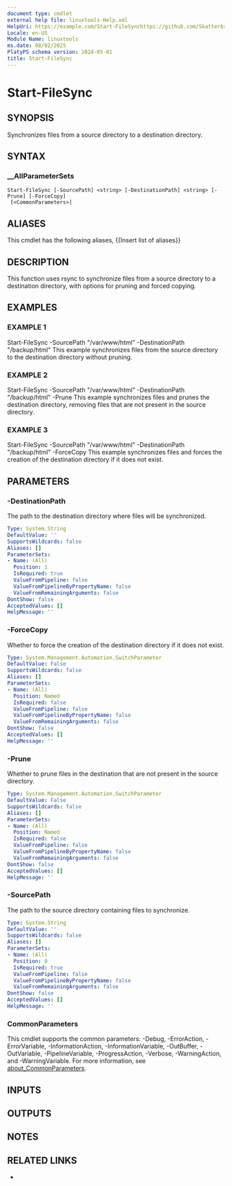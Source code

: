 ```yaml
---
document type: cmdlet
external help file: linuxtools-Help.xml
HelpUri: https://example.com/Start-FileSynchttps://github.com/Skatterbrainz/linuxtools/blob/master/docs/Start-FileSync.md
Locale: en-US
Module Name: linuxtools
ms.date: 08/02/2025
PlatyPS schema version: 2024-05-01
title: Start-FileSync
---
```


# Start-FileSync

## SYNOPSIS

Synchronizes files from a source directory to a destination directory.

## SYNTAX

### __AllParameterSets

```
Start-FileSync [-SourcePath] <string> [-DestinationPath] <string> [-Prune] [-ForceCopy]
 [<CommonParameters>]
```

## ALIASES

This cmdlet has the following aliases,
  {{Insert list of aliases}}

## DESCRIPTION

This function uses rsync to synchronize files from a source directory to a destination directory, with options for pruning and forced copying.

## EXAMPLES

### EXAMPLE 1

Start-FileSync -SourcePath "/var/www/html" -DestinationPath "/backup/html"
This example synchronizes files from the source directory to the destination directory without pruning.

### EXAMPLE 2

Start-FileSync -SourcePath "/var/www/html" -DestinationPath "/backup/html" -Prune
This example synchronizes files and prunes the destination directory, removing files that are not present in the source directory.

### EXAMPLE 3

Start-FileSync -SourcePath "/var/www/html" -DestinationPath "/backup/html" -ForceCopy
This example synchronizes files and forces the creation of the destination directory if it does not exist.

## PARAMETERS

### -DestinationPath

The path to the destination directory where files will be synchronized.

```yaml
Type: System.String
DefaultValue: ''
SupportsWildcards: false
Aliases: []
ParameterSets:
- Name: (All)
  Position: 1
  IsRequired: true
  ValueFromPipeline: false
  ValueFromPipelineByPropertyName: false
  ValueFromRemainingArguments: false
DontShow: false
AcceptedValues: []
HelpMessage: ''
```

### -ForceCopy

Whether to force the creation of the destination directory if it does not exist.

```yaml
Type: System.Management.Automation.SwitchParameter
DefaultValue: False
SupportsWildcards: false
Aliases: []
ParameterSets:
- Name: (All)
  Position: Named
  IsRequired: false
  ValueFromPipeline: false
  ValueFromPipelineByPropertyName: false
  ValueFromRemainingArguments: false
DontShow: false
AcceptedValues: []
HelpMessage: ''
```

### -Prune

Whether to prune files in the destination that are not present in the source directory.

```yaml
Type: System.Management.Automation.SwitchParameter
DefaultValue: False
SupportsWildcards: false
Aliases: []
ParameterSets:
- Name: (All)
  Position: Named
  IsRequired: false
  ValueFromPipeline: false
  ValueFromPipelineByPropertyName: false
  ValueFromRemainingArguments: false
DontShow: false
AcceptedValues: []
HelpMessage: ''
```

### -SourcePath

The path to the source directory containing files to synchronize.

```yaml
Type: System.String
DefaultValue: ''
SupportsWildcards: false
Aliases: []
ParameterSets:
- Name: (All)
  Position: 0
  IsRequired: true
  ValueFromPipeline: false
  ValueFromPipelineByPropertyName: false
  ValueFromRemainingArguments: false
DontShow: false
AcceptedValues: []
HelpMessage: ''
```

### CommonParameters

This cmdlet supports the common parameters: -Debug, -ErrorAction, -ErrorVariable,
-InformationAction, -InformationVariable, -OutBuffer, -OutVariable, -PipelineVariable,
-ProgressAction, -Verbose, -WarningAction, and -WarningVariable. For more information, see
[about_CommonParameters](https://go.microsoft.com/fwlink/?LinkID=113216).

## INPUTS

## OUTPUTS

## NOTES

## RELATED LINKS

- [](https://example.com/Start-FileSynchttps://github.com/Skatterbrainz/linuxtools/blob/master/docs/Start-FileSync.md)
